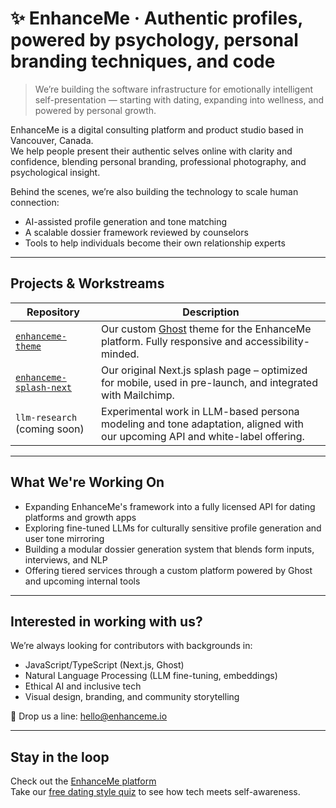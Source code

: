 # ✨ EnhanceMe · Authentic profiles, powered by psychology, personal branding techniques, and code

> We’re building the software infrastructure for emotionally intelligent self-presentation — starting with dating, expanding into wellness, and powered by personal growth.

EnhanceMe is a digital consulting platform and product studio based in Vancouver, Canada.  
We help people present their authentic selves online with clarity and confidence, blending personal branding, professional photography, and psychological insight.

Behind the scenes, we’re also building the technology to scale human connection:
- AI-assisted profile generation and tone matching
- A scalable dossier framework reviewed by counselors
- Tools to help individuals become their own relationship experts

---

## Projects & Workstreams

| Repository | Description |
|------------|-------------|
| [`enhanceme-theme`](https://github.com/EnhanceMe-Consulting/enhanceme-theme) | Our custom [Ghost](https://ghost.org/) theme for the EnhanceMe platform. Fully responsive and accessibility-minded. |
| [`enhanceme-splash-next`](https://enhanceme-splash-next.vercel.app) | Our original Next.js splash page – optimized for mobile, used in pre-launch, and integrated with Mailchimp. |
| `llm-research` (coming soon) | Experimental work in LLM-based persona modeling and tone adaptation, aligned with our upcoming API and white-label offering. |

---

##  What We're Working On

-  Expanding EnhanceMe's framework into a fully licensed API for dating platforms and growth apps  
-  Exploring fine-tuned LLMs for culturally sensitive profile generation and user tone mirroring  
-  Building a modular dossier generation system that blends form inputs, interviews, and NLP  
-  Offering tiered services through a custom platform powered by Ghost and upcoming internal tools  

---

## Interested in working with us?

We’re always looking for contributors with backgrounds in:
- JavaScript/TypeScript (Next.js, Ghost)
- Natural Language Processing (LLM fine-tuning, embeddings)
- Ethical AI and inclusive tech
- Visual design, branding, and community storytelling

📩 Drop us a line: [hello@enhanceme.io](mailto:hello@enhanceme.io)

---

## Stay in the loop

Check out the [EnhanceMe platform](https://www.enhanceme.io)  
Take our [free dating style quiz](https://www.enhanceme.io/get-started) to see how tech meets self-awareness.


